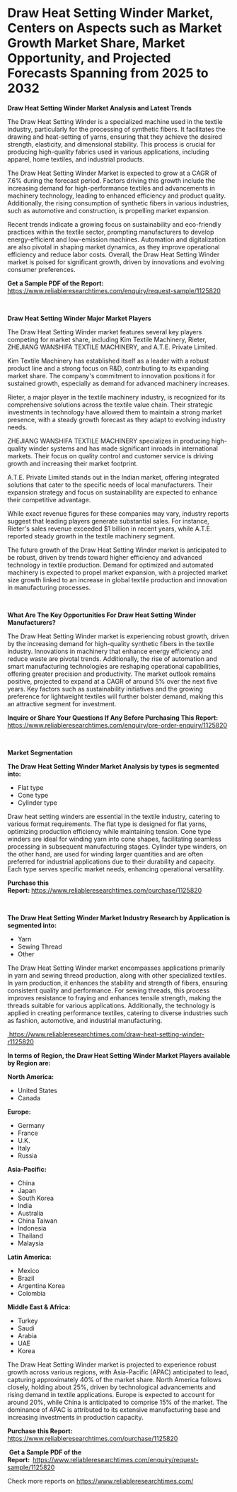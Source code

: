<p><h1>Draw Heat Setting Winder Market, Centers on Aspects such as Market Growth Market Share, Market Opportunity, and Projected Forecasts Spanning from 2025 to 2032</h1></p><p><strong>Draw Heat Setting Winder Market Analysis and Latest Trends</strong></p>
<p><p>The Draw Heat Setting Winder is a specialized machine used in the textile industry, particularly for the processing of synthetic fibers. It facilitates the drawing and heat-setting of yarns, ensuring that they achieve the desired strength, elasticity, and dimensional stability. This process is crucial for producing high-quality fabrics used in various applications, including apparel, home textiles, and industrial products.</p><p>The Draw Heat Setting Winder Market is expected to grow at a CAGR of 7.6% during the forecast period. Factors driving this growth include the increasing demand for high-performance textiles and advancements in machinery technology, leading to enhanced efficiency and product quality. Additionally, the rising consumption of synthetic fibers in various industries, such as automotive and construction, is propelling market expansion. </p><p>Recent trends indicate a growing focus on sustainability and eco-friendly practices within the textile sector, prompting manufacturers to develop energy-efficient and low-emission machines. Automation and digitalization are also pivotal in shaping market dynamics, as they improve operational efficiency and reduce labor costs. Overall, the Draw Heat Setting Winder market is poised for significant growth, driven by innovations and evolving consumer preferences.</p></p>
<p><strong>Get a Sample PDF of the Report:&nbsp;</strong> <a href="https://www.reliableresearchtimes.com/enquiry/request-sample/1125820?utm_campaign=3252&utm_medium=2&utm_source=Github&utm_content=ia&utm_term=11042025&utm_id=draw-heat-setting-winder">https://www.reliableresearchtimes.com/enquiry/request-sample/1125820</a></p>
<p>&nbsp;</p>
<p><strong>Draw Heat Setting Winder Major Market Players</strong></p>
<p><p>The Draw Heat Setting Winder market features several key players competing for market share, including Kim Textile Machinery, Rieter, ZHEJIANG WANSHIFA TEXTILE MACHINERY, and A.T.E. Private Limited. </p><p>Kim Textile Machinery has established itself as a leader with a robust product line and a strong focus on R&D, contributing to its expanding market share. The company's commitment to innovation positions it for sustained growth, especially as demand for advanced machinery increases.</p><p>Rieter, a major player in the textile machinery industry, is recognized for its comprehensive solutions across the textile value chain. Their strategic investments in technology have allowed them to maintain a strong market presence, with a steady growth forecast as they adapt to evolving industry needs.</p><p>ZHEJIANG WANSHIFA TEXTILE MACHINERY specializes in producing high-quality winder systems and has made significant inroads in international markets. Their focus on quality control and customer service is driving growth and increasing their market footprint.</p><p>A.T.E. Private Limited stands out in the Indian market, offering integrated solutions that cater to the specific needs of local manufacturers. Their expansion strategy and focus on sustainability are expected to enhance their competitive advantage.</p><p>While exact revenue figures for these companies may vary, industry reports suggest that leading players generate substantial sales. For instance, Rieter's sales revenue exceeded $1 billion in recent years, while A.T.E. reported steady growth in the textile machinery segment.</p><p>The future growth of the Draw Heat Setting Winder market is anticipated to be robust, driven by trends toward higher efficiency and advanced technology in textile production. Demand for optimized and automated machinery is expected to propel market expansion, with a projected market size growth linked to an increase in global textile production and innovation in manufacturing processes.</p></p>
<p>&nbsp;</p>
<p><strong>What Are The Key Opportunities For Draw Heat Setting Winder Manufacturers?</strong></p>
<p><p>The Draw Heat Setting Winder market is experiencing robust growth, driven by the increasing demand for high-quality synthetic fibers in the textile industry. Innovations in machinery that enhance energy efficiency and reduce waste are pivotal trends. Additionally, the rise of automation and smart manufacturing technologies are reshaping operational capabilities, offering greater precision and productivity. The market outlook remains positive, projected to expand at a CAGR of around 5% over the next five years. Key factors such as sustainability initiatives and the growing preference for lightweight textiles will further bolster demand, making this an attractive segment for investment.</p></p>
<p><strong>Inquire or Share Your Questions If Any Before Purchasing This Report:</strong> <a href="https://www.reliableresearchtimes.com/enquiry/pre-order-enquiry/1125820?utm_campaign=3252&utm_medium=2&utm_source=Github&utm_content=ia&utm_term=11042025&utm_id=draw-heat-setting-winder">https://www.reliableresearchtimes.com/enquiry/pre-order-enquiry/1125820</a></p>
<p>&nbsp;</p>
<p><strong>Market Segmentation</strong></p>
<p><strong>The Draw Heat Setting Winder Market Analysis by types is segmented into:</strong></p>
<p><ul><li>Flat type</li><li>Cone type</li><li>Cylinder type</li></ul></p>
<p><p>Draw heat setting winders are essential in the textile industry, catering to various format requirements. The flat type is designed for flat yarns, optimizing production efficiency while maintaining tension. Cone type winders are ideal for winding yarn into cone shapes, facilitating seamless processing in subsequent manufacturing stages. Cylinder type winders, on the other hand, are used for winding larger quantities and are often preferred for industrial applications due to their durability and capacity. Each type serves specific market needs, enhancing operational versatility.</p></p>
<p><strong>Purchase this Report:&nbsp;</strong><a href="https://www.reliableresearchtimes.com/purchase/1125820?utm_campaign=3252&utm_medium=2&utm_source=Github&utm_content=ia&utm_term=11042025&utm_id=draw-heat-setting-winder">https://www.reliableresearchtimes.com/purchase/1125820</a></p>
<p>&nbsp;</p>
<p><strong>The Draw Heat Setting Winder Market Industry Research by Application is segmented into:</strong></p>
<p><ul><li>Yarn</li><li>Sewing Thread</li><li>Other</li></ul></p>
<p><p>The Draw Heat Setting Winder market encompasses applications primarily in yarn and sewing thread production, along with other specialized textiles. In yarn production, it enhances the stability and strength of fibers, ensuring consistent quality and performance. For sewing threads, this process improves resistance to fraying and enhances tensile strength, making the threads suitable for various applications. Additionally, the technology is applied in creating performance textiles, catering to diverse industries such as fashion, automotive, and industrial manufacturing.</p></p>
<p><a href="https://www.reliableresearchtimes.com/draw-heat-setting-winder-r1125820?utm_campaign=3252&utm_medium=2&utm_source=Github&utm_content=ia&utm_term=11042025&utm_id=draw-heat-setting-winder">&nbsp;https://www.reliableresearchtimes.com/draw-heat-setting-winder-r1125820</a></p>
<p><strong>In terms of Region, the Draw Heat Setting Winder Market Players available by Region are:</strong></p>
<p>
    <p> <strong> North America: </strong>
        <ul>
            <li>United States</li>
            <li>Canada</li>
        </ul>
        </p> 
    <p> <strong> Europe: </strong>
        <ul>
            <li>Germany</li>
            <li>France</li>
            <li>U.K.</li>
            <li>Italy</li>
            <li>Russia</li>
        </ul>
        </p> 
    <p> <strong> Asia-Pacific: </strong>
        <ul>
            <li>China</li>
            <li>Japan</li>
            <li>South Korea</li>
            <li>India</li>
            <li>Australia</li>
            <li>China Taiwan</li>
            <li>Indonesia</li>
            <li>Thailand</li>
            <li>Malaysia</li>
        </ul>
        </p> 
    <p> <strong> Latin America: </strong>
        <ul>
            <li>Mexico</li>
            <li>Brazil</li>
            <li>Argentina Korea</li>
            <li>Colombia</li>
        </ul>
        </p> 
    <p> <strong> Middle East & Africa: </strong>
        <ul>
            <li>Turkey</li>
            <li>Saudi</li>
            <li>Arabia</li>
            <li>UAE</li>
            <li>Korea</li>
        </ul>
    </p>
    </p>
<p><p>The Draw Heat Setting Winder market is projected to experience robust growth across various regions, with Asia-Pacific (APAC) anticipated to lead, capturing approximately 40% of the market share. North America follows closely, holding about 25%, driven by technological advancements and rising demand in textile applications. Europe is expected to account for around 20%, while China is anticipated to comprise 15% of the market. The dominance of APAC is attributed to its extensive manufacturing base and increasing investments in production capacity.</p></p>
<p><strong>Purchase this Report: </strong><a href="https://www.reliableresearchtimes.com/purchase/1125820?utm_campaign=3252&utm_medium=2&utm_source=Github&utm_content=ia&utm_term=11042025&utm_id=draw-heat-setting-winder">https://www.reliableresearchtimes.com/purchase/1125820</a></p>
<p>&nbsp;<strong>Get a Sample PDF of the Report:&nbsp;&nbsp;</strong><a href="https://www.reliableresearchtimes.com/enquiry/request-sample/1125820?utm_campaign=3252&utm_medium=2&utm_source=Github&utm_content=ia&utm_term=11042025&utm_id=draw-heat-setting-winder">https://www.reliableresearchtimes.com/enquiry/request-sample/1125820</a></p>
<p><strong></strong></p>
<p>Check more reports on <a href="https://www.reliableresearchtimes.com/?utm_campaign=3252&utm_medium=2&utm_source=Github&utm_content=ia&utm_term=11042025&utm_id=draw-heat-setting-winder">https://www.reliableresearchtimes.com/</a></p>